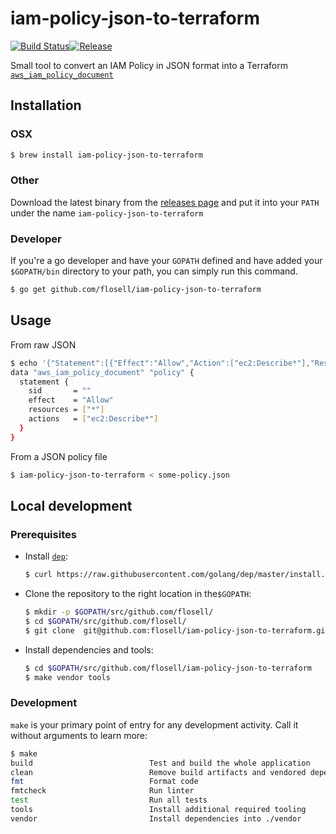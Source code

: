 # iam-policy-json-to-terraform

[![Build Status](https://travis-ci.org/flosell/iam-policy-json-to-terraform.svg?branch=master)](https://travis-ci.org/flosell/iam-policy-json-to-terraform)[![Release](https://img.shields.io/github/release/flosell/iam-policy-json-to-terraform.svg)](https://github.com/flosell/iam-policy-json-to-terraform/releases)

Small tool to convert an IAM Policy in JSON format into a Terraform [`aws_iam_policy_document`](https://www.terraform.io/docs/providers/aws/d/iam_policy_document.html)

## Installation

### OSX

```bash
$ brew install iam-policy-json-to-terraform
```
    
### Other

Download the latest binary from the [releases page](https://github.com/flosell/iam-policy-json-to-terraform/releases) and put it into your `PATH` under the name `iam-policy-json-to-terraform`

### Developer

If you're a go developer and have your `GOPATH` defined and have added your `$GOPATH/bin` directory to your path, you can simply run this command.
```bash testcase=usage
$ go get github.com/flosell/iam-policy-json-to-terraform
```

## Usage

From raw JSON

```bash testcase=usage
$ echo '{"Statement":[{"Effect":"Allow","Action":["ec2:Describe*"],"Resource":"*"}]}' | iam-policy-json-to-terraform
data "aws_iam_policy_document" "policy" {
  statement {
    sid       = ""
    effect    = "Allow"
    resources = ["*"]
    actions   = ["ec2:Describe*"]
  }
}
```

From a JSON policy file

```bash
$ iam-policy-json-to-terraform < some-policy.json
```

## Local development

### Prerequisites

* Install [`dep`](https://golang.github.io/dep/): 
  ```bash testcase=building
  $ curl https://raw.githubusercontent.com/golang/dep/master/install.sh | sh
  ```
  
* Clone the repository to the right location in the`$GOPATH`: 
  ```bash testcase=building
  $ mkdir -p $GOPATH/src/github.com/flosell/
  $ cd $GOPATH/src/github.com/flosell/
  $ git clone  git@github.com:flosell/iam-policy-json-to-terraform.git
  ```

* Install dependencies and tools: 
  ```bash testcase=building
  $ cd $GOPATH/src/github.com/flosell/iam-policy-json-to-terraform
  $ make vendor tools
  ```
  
### Development

`make` is your primary point of entry for any development activity. Call it without arguments to learn more: 

```bash testcase=building
$ make
build                          Test and build the whole application
clean                          Remove build artifacts and vendored dependencies
fmt                            Format code
fmtcheck                       Run linter
test                           Run all tests
tools                          Install additional required tooling
vendor                         Install dependencies into ./vendor 
```
